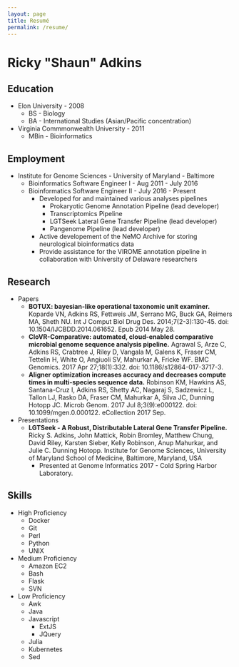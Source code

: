 ```yaml
---
layout: page
title: Resumé
permalink: /resume/
---
```


# Ricky "Shaun" Adkins

## Education
* Elon University - 2008
  * BS - Biology
  * BA - International Studies (Asian/Pacific concentration)
* Virginia Commmonwealth University - 2011
  * MBin - Bioinformatics

## Employment
* Institute for Genome Sciences - University of Maryland - Baltimore
  * Bioinformatics Software Engineer I - Aug 2011 - July 2016
  * Bioinformatics Software Engineer II - July 2016 - Present
    * Developed for and maintained various analyses pipelines
      * Prokaryotic Genome Annotation Pipeline (lead developer)
      * Transcriptomics Pipeline
      * LGTSeek Lateral Gene Transfer Pipeline (lead developer)
      * Pangenome Pipeline (lead developer)
    * Active developement of the NeMO Archive for storing neurological bioinformatics data
    * Provide assistance for the VIROME annotation pipeline in collaboration with University of Delaware researchers

## Research
* Papers
  * __BOTUX: bayesian-like operational taxonomic unit examiner.__ Koparde VN, Adkins RS, Fettweis JM, Serrano MG, Buck GA, Reimers MA, Sheth NU. Int J Comput Biol Drug Des. 2014;7(2-3):130-45. doi: 10.1504/IJCBDD.2014.061652. Epub 2014 May 28.
  * __CloVR-Comparative: automated, cloud-enabled comparative microbial genome sequence analysis pipeline.__ Agrawal S, Arze C, Adkins RS, Crabtree J, Riley D, Vangala M, Galens K, Fraser CM, Tettelin H, White O, Angiuoli SV, Mahurkar A, Fricke WF. BMC Genomics. 2017 Apr 27;18(1):332. doi: 10.1186/s12864-017-3717-3.
  * __Aligner optimization increases accuracy and decreases compute times in multi-species sequence data.__ Robinson KM, Hawkins AS, Santana-Cruz I, Adkins RS, Shetty AC, Nagaraj S, Sadzewicz L, Tallon LJ, Rasko DA, Fraser CM, Mahurkar A, Silva JC, Dunning Hotopp JC. Microb Genom. 2017 Jul 8;3(9):e000122. doi: 10.1099/mgen.0.000122. eCollection 2017 Sep.
* Presentations
  * __LGTSeek - A Robust, Distributable Lateral Gene Transfer Pipeline.__ Ricky S. Adkins, John Mattick, Robin Bromley, Matthew Chung, David Riley, Karsten Sieber, Kelly Robinson, Anup Mahurkar, and Julie C. Dunning Hotopp. Institute for Genome Sciences, University of Maryland School of Medicine, Baltimore, Maryland, USA
    * Presented at Genome Informatics 2017 - Cold Spring Harbor Laboratory.

## Skills
* High Proficiency
  * Docker
  * Git
  * Perl
  * Python
  * UNIX
* Medium Proficiency
  * Amazon EC2
  * Bash
  * Flask
  * SVN
* Low Proficiency
  * Awk
  * Java
  * Javascript
    * ExtJS
    * JQuery
  * Julia
  * Kubernetes
  * Sed
